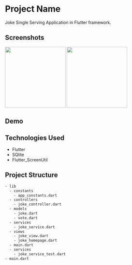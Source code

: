 # Project Name

Joke Single Serving Application in Flutter framework.


## Screenshots </a>
<p float="left">
  <img src="https://user-images.githubusercontent.com/94039133/205861382-223ca57e-7ba2-4d4f-8f1a-db4efed92bd4.jpg" width="200" />
  <img src="https://user-images.githubusercontent.com/94039133/205861377-6157446a-51dc-4178-9ceb-21cd2dcf7ddf.jpg" width="200" />

## Demo <a name="demo"></a>


## Technologies Used

- Flutter
- SQlite
- Flutter_ScreenUtil


## Project Structure

```bash
- lib
  - constants
    - app_constants.dart
  - controllers
    - joke_controller.dart
  - models
    - joke.dart
    - vote.dart
  - services
    - joke_service.dart
  - views
    - joke_view.dart
    - joke_homepage.dart
  - main.dart
  - services
    - joke_service_test.dart
- main.dart
```


